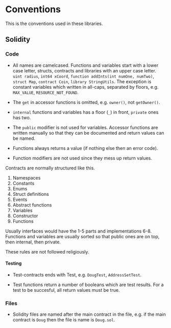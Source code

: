 # Conventions

This is the conventions used in these libraries. 

## Solidity

### Code

* All names are camelcased. Functions and variables start with a lower case letter, structs, contracts and libraries with an upper case letter. `uint radius`, `int64 xCoord`, `function addInts(int numOne, numTwo)`, `struct Map`, `contract Coin`, `library StringUtils`. The exception is constant variables which written in all-caps, separated by floors, e.g. `MAX_VALUE`, `RESOURCE_NOT_FOUND`. 

* The `get` in accessor functions is omitted, e.g. `owner()`, not `getOwner()`.

* `internal` functions and variables has a floor (`_`) in front, `private` ones has two.

* The `public` modifier is not used for variables. Accessor functions are written manually so that they can be documented and return values can be named.

* Functions always returns a value (if nothing else then an error code).

* Function modifiers are not used since they mess up return values.

Contracts are normally structured like this.

1. Namespaces
2. Constants
3. Enums
4. Struct definitions
5. Events
6. Abstract functions
7. Variables
8. Constructor
9. Functions

Usually interfaces would have the 1-5 parts and implementations 6-8. Functions and variables are usually sorted so that public ones are on top, then internal, then private.

These rules are not followed religiously.

#### Testing

* Test-contracts ends with Test, e.g. `DougTest`, `AddressSetTest`.

* Test functions return a number of booleans which are test results. For a test to be succesful, all return values must be true.

### Files

* Solidity files are named after the main contract in the file, e.g. if the main contract is `Doug` then the file is name is `Doug.sol`.
